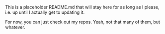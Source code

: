 This is a placeholder README.md that will stay here for as long as I please, i.e. up until I actually get to updating it.

For now, you can just check out my repos. Yeah, not that many of them, but whatever.

<!---
sharpenedkey/sharpenedkey is a ✨ special ✨ repository because its `README.md` (this file) appears on your GitHub profile.
You can click the Preview link to take a look at your changes.
--->
